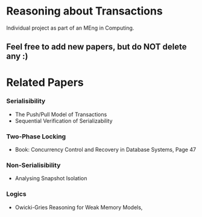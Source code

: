 # Reasoning about Transactions

Individual project as part of an MEng in Computing.

## Feel free to add new papers, but do NOT delete any :)

# Related Papers

### Serialisibility
* The Push/Pull Model of Transactions
* Sequential Verification of Serializability

### Two-Phase Locking
* Book: Concurrency Control and Recovery in Database Systems, Page 47

### Non-Serialisibility
* Analysing Snapshot Isolation

### Logics
* Owicki-Gries Reasoning for Weak Memory Models, 

